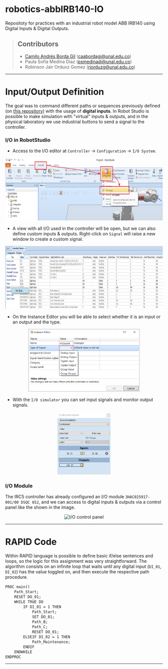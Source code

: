 # robotics-abbIRB140-IO
Repositoty for practices with an industrial robot model ABB IRB140 using Digital Inputs &amp; Digital Outputs.

> ## Contributors
> 
> - [Camilo Andrés Borda Gil](https://github.com/Canborda) (caabordagi@unal.edu.co)
> - Paula Sofía Medina Diaz (psmedinadi@unal.edu.co)
> - Robinson Jair Orduxz Gomez (rjorduzg@unal.edu.co)

---
# Input/Output Definition

The goal was to command different paths or sequences previously defined (on [this repository](https://github.com/Canborda/robotics-abbIRB140)) with the usage of __digital inputs__. In Robot Studio is possible to make simulation with "virtual" inputs & outputs, and in the physical laboratory we use industrial buttons to send a signal to the controller.

### I/O in RobotStudio

- Access to the I/O editor at `Controller` -> `Configuration` -> `I/O System`.
<p align="center"><img height=200 src="./assets/steps1.png" alt="Access to I/O system" /></p>

- A view with all I/O used in the controller will be open, but we can also define custom inputs & outputs. Right-click on `Signal` will raise a new window to create a custom signal.
<p align="center"><img height=200 src="./assets/steps2.png" alt="Create a new signal" /></p>

- On the Instance Editor you will be able to select whether it is an input or an output and the type.
<p align="center"><img height=200 src="./assets/steps3.png" alt="Define new signal" /></p>

- With the `I/O simulator` you can set input signals and monitor output signals.
<p align="center"><img height=200 src="./assets/steps4.png" alt="I/O simulator window" /></p>

### I/O Module

The IRC5 controller has already configured an I/O module `3HAC025917-001/00 DSQC 652`, and we can access to digital inputs & outputs via a control panel like the shown in the image.
<p align="center"><img height=200 src="./assets/controlpanel.png" alt="I/O control panel" /></p>

---
# RAPID Code

Within RAPID language is possible to define basic if/else sentences and loops, so the logic for this assignment was very straightforward. The algorithm consists on an infinite loop that waits until any digital input (`DI_01`, `DI_02`) has the value toggled on, and then execute the respective path procedure.

```
PROC main()
    Path_Start;
    RESET DO_01;
    WHILE TRUE DO
        IF DI_01 = 1 THEN
            Path_Start;
            SET DO_01;
            Path_B;
            Path_C;
            RESET DO_01;
        ELSEIF DI_02 = 1 THEN
            Path_Maintenance;
        ENDIF
    ENDWHILE
ENDPROC
```

---